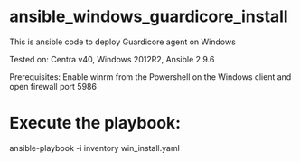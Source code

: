# ansible_windows_guardicore_install

This is ansible code to deploy Guardicore agent on Windows

Tested on: Centra v40, Windows 2012R2, Ansible 2.9.6

Prerequisites:
Enable winrm from the Powershell on the Windows client and open firewall port 5986

# Execute the playbook:
ansible-playbook -i inventory win_install.yaml
